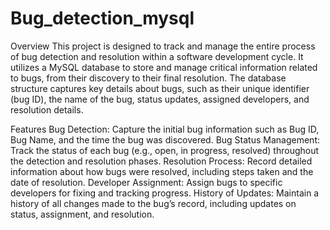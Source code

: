 # Bug_detection_mysql
Overview
This project is designed to track and manage the entire process of bug detection and resolution within a software development cycle. It utilizes a MySQL database to store and manage critical information related to bugs, from their discovery to their final resolution.
The database structure captures key details about bugs, such as their unique identifier (bug ID), the name of the bug, status updates, assigned developers, and resolution details.

Features
Bug Detection: Capture the initial bug information such as Bug ID, Bug Name, and the time the bug was discovered.
Bug Status Management: Track the status of each bug (e.g., open, in progress, resolved) throughout the detection and resolution phases.
Resolution Process: Record detailed information about how bugs were resolved, including steps taken and the date of resolution.
Developer Assignment: Assign bugs to specific developers for fixing and tracking progress.
History of Updates: Maintain a history of all changes made to the bug’s record, including updates on status, assignment, and resolution.
